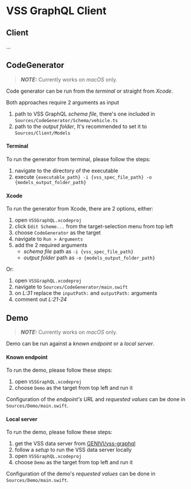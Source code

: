 # VSS GraphQL Client


## Client

...


## CodeGenerator

> **_NOTE:_**  Currently works on _macOS_ only.

Code generator can be run from the _terminal_ or straight from _Xcode_.  

Both approaches require 2 arguments as input  
1. path to VSS GraphQL _schema file_, there's one included in `Sources/CodeGenerator/Schema/vehicle.ts`  
2. path to the _output folder_, It's recommended to set it to `Sources/Client/Models`

#### Terminal

To run the generator from terminal, please follow the steps:

1. navigate to the directory of the executable
2. execute `{executable_path} -i {vss_spec_file_path} -o {models_output_folder_path}`


#### Xcode

To run the generator from Xcode, there are 2 options, either:

1. open `VSSGraphQL.xcodeproj`
2. click `Edit Scheme...` from the target-selection menu from top left
3. choose `CodeGenerator` as the target
4. navigate to `Run > Arguments`
5. add the 2 required arguments
    -  _schema file_ path as `-i {vss_spec_file_path}`
    - _output folder_ path as `-o {models_output_folder_path}`

Or:  

1. open `VSSGraphQL.xcodeproj`
2. navigate to `Sources/CodeGenerator/main.swift`
3. on _L:31_ replace the `inputPath:` and `outputPath:` arguments
4. comment out _L:21-24_


## Demo

> **_NOTE:_**  Currently works on _macOS_ only.

Demo can be run against a _known endpoint_ or a _local server_.


#### Known endpoint

To run the demo, please follow these steps:

1. open `VSSGraphQL.xcodeproj`
2. choose `Demo` as the target from top left and run it

Configuration of the _endpoint's URL_ and _requested values_ can be done in `Sources/Demo/main.swift`.  


#### Local server

To run the demo, please follow these steps:  

1. get the VSS data server from [GENIVI/vss-graphql](https://github.com/GENIVI/vss-graphql)
2. follow a _setup_ to run the VSS data server locally
3. open `VSSGraphQL.xcodeproj` 
4. choose `Demo` as the target from top left and run it

Configuration of the demo's _requested values_ can be done in `Sources/Demo/main.swift`.
